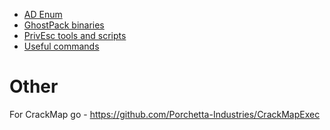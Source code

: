 - [AD Enum](tbd)
- [GhostPack binaries]()
- [PrivEsc tools and scripts](https://github.com/conma293/CRTP/tree/main/PrivEsc)
- [Useful commands](https://github.com/conma293/CRTP/blob/main/%23Commands%20Ref.md)

# Other
For CrackMap go - https://github.com/Porchetta-Industries/CrackMapExec


